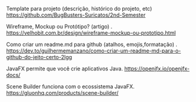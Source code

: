 Template para projeto (descrição, histórico do projeto, etc)
https://github.com/BugBusters-Suricatos/2nd-Semester

Wireframe, Mockup ou Protótipo? (artigo)
. https://velhobit.com.br/design/wireframe-mockup-ou-prototipo.html

Como criar um readme.md para github (atalhos, emojis,formatação)
. https://dev.to/guilhermemanzano/como-criar-um-readme-md-para-o-github-do-jeito-certo-2lgg

JavaFX permite que você crie aplicativos Java.
https://openjfx.io/openjfx-docs/

Scene Builder funciona com o ecossistema JavaFX. 
https://gluonhq.com/products/scene-builder/
